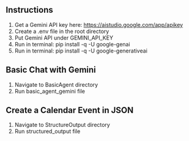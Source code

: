 ## Instructions
1. Get a Gemini API key here: https://aistudio.google.com/app/apikey
2. Create a .env file in the root directory
3. Put Gemini API under GEMINI_API_KEY
4. Run in terminal: pip install -q -U google-genai
5. Run in terminal: pip install -q -U google-generativeai

## Basic Chat with Gemini
1. Navigate to BasicAgent directory
2. Run basic_agent_gemini file

## Create a Calendar Event in JSON
1. Navigate to StructureOutput directory
2. Run structured_output file